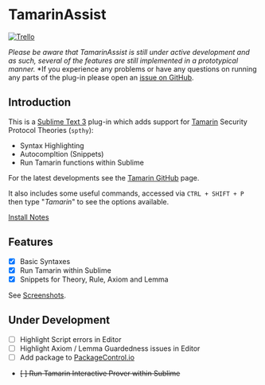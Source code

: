 # TamarinAssist

[![Trello](https://material.uplabs.com/assets/jobs/trello-2c8e1a08cb265d3fac4874d855474b1d2740dd5cfe7daf2ce194917b103ea4ad.png)](https://trello.com/tamarinassist)

*Please be aware that TamarinAssist is still under active development and as such, several of the features are still implemented in a prototypical manner.*
*If you experience any problems or have any questions on running any parts of the plug-in please open an [issue on GitHub](https://github.com/lordqwerty/TamarinAssist/issues).

## Introduction

This is a [Sublime Text 3](https://www.sublimetext.com/3) plug-in which adds
support for [Tamarin] Security Protocol Theories (`spthy`):

+ Syntax Highlighting
+ Autocompltion (Snippets)
+ Run Tamarin functions within Sublime

For the latest developments see the [Tamarin GitHub] page.

It also includes some useful commands, accessed via `CTRL + SHIFT + P` then
type "*Tamarin*" to see the options available.

[Install Notes]

## Features

- [X] Basic Syntaxes
- [X] Run Tamarin within Sublime
- [X] Snippets for Theory, Rule, Axiom and Lemma

See [Screenshots](docs/SCREENSHOTS.md).

## Under Development

- [ ] Highlight Script errors in Editor
- [ ] Highlight Axiom / Lemma Guardedness issues in Editor
- [ ] Add package to [PackageControl.io]
- ~~[ ] Run Tamarin Interactive Prover within Sublime~~


[Tamarin]:http://www.infsec.ethz.ch/research/software/tamarin.html
[Tamarin GitHub]:https://github.com/tamarin-prover/tamarin-prover
[Install Notes]:INSTALL.md
[PackageControl.io]:https://packagecontrol.io/
